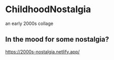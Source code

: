 # ChildhoodNostalgia
an early 2000s collage


## In the mood for some nostalgia? 

https://2000s-nostalgia.netlify.app/
